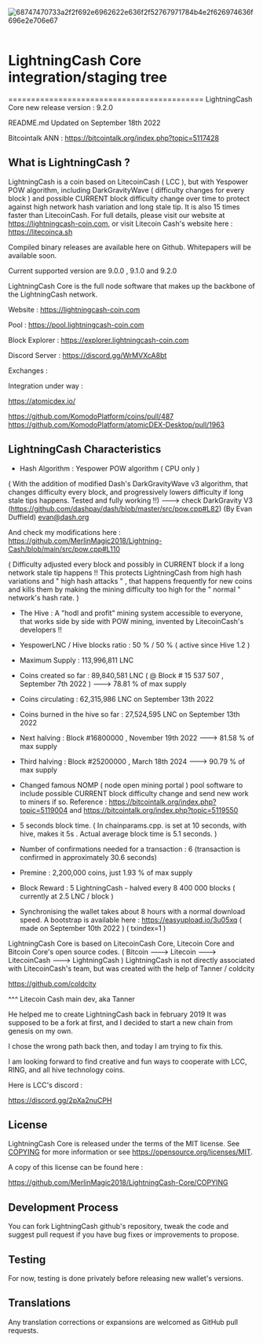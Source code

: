 <img src="https://i.ibb.co/3rvpw0v/68747470733a2f2f692e6962622e636f2f52767971784b4e2f626974636f696e2e706e67.png" alt="68747470733a2f2f692e6962622e636f2f52767971784b4e2f626974636f696e2e706e67" border="0"></a><br /><a target='_blank' href='https://imgbb.com/'></a><br />

# LightningCash Core integration/staging tree
===========================================
LightningCash Core new release version : 9.2.0

README.md Updated on September 18th 2022


Bitcointalk ANN : https://bitcointalk.org/index.php?topic=5117428


What is LightningCash ?
----------------------

LightningCash is a coin based on LitecoinCash ( LCC ), but with Yespower POW algorithm, including DarkGravityWave ( difficulty changes for every block ) and possible CURRENT block difficulty change over time to protect against high network hash variation and long stale tip. It is also 15 times faster than LitecoinCash. For full details, please visit our website at https://lightningcash-coin.com, or visit Litecoin Cash's website here : https://litecoinca.sh 

Compiled binary releases are available here on Github.
Whitepapers will be available soon.

Current supported version are 9.0.0 , 9.1.0 and 9.2.0

LightningCash Core is the full node software that makes up the backbone of the LightningCash network.


Website : https://lightningcash-coin.com

Pool : https://pool.lightningcash-coin.com

Block Explorer : https://explorer.lightningcash-coin.com

Discord Server : https://discord.gg/WrMVXcA8bt


Exchanges : 

Integration under way : 

https://atomicdex.io/

https://github.com/KomodoPlatform/coins/pull/487
https://github.com/KomodoPlatform/atomicDEX-Desktop/pull/1963





LightningCash Characteristics
---------------------------------------------------------------------------


- Hash Algorithm : Yespower POW algorithm    ( CPU only )

( With the addition of modified Dash's DarkGravityWave v3 algorithm, that changes difficulty every block, and progressively lowers difficulty if long stale tips happens. Tested and fully working !!) ---> check DarkGravity V3 (https://github.com/dashpay/dash/blob/master/src/pow.cpp#L82) (By Evan Duffield)
 <evan@dash.org>

And check my modifications here :        https://github.com/MerlinMagic2018/Lightning-Cash/blob/main/src/pow.cpp#L110

( Difficulty adjusted every block and possibly in CURRENT block if a long network stale tip happens !! This protects LightningCash from high hash variations and " high hash attacks " , that happens frequently for new coins and kills them by making the mining difficulty too high for the " normal " network's hash rate. )


- The Hive : A "hodl and profit" mining system accessible to everyone, that works side by side with POW mining, invented by LitecoinCash's developers !!

- YespowerLNC / Hive blocks ratio : 50 % / 50 % ( active since Hive 1.2 )

- Maximum Supply : 113,996,811 LNC 

- Coins created so far : 89,840,581 LNC ( @ Block # 15 537 507 , September 7th 2022 ) ---> 78.81 % of max supply

- Coins circulating : 62,315,986 LNC  on September 13th 2022

- Coins burned in the hive so far : 27,524,595 LNC  on September 13th 2022 

- Next halving : Block #16800000 , November 19th 2022 ---> 81.58 % of max supply

- Third halving : Block #25200000 , March 18th 2024 ---> 90.79 % of max supply

- Changed famous NOMP ( node open mining portal ) pool software to include possible CURRENT block difficulty change and send new work to miners if so.
Reference : https://bitcointalk.org/index.php?topic=5119004   and  https://bitcointalk.org/index.php?topic=5119550

- 5 seconds block time. ( In chainparams.cpp. is set at 10 seconds, with hive, makes it 5s . Actual average block time is 5.1 seconds. )

- Number of confirmations needed for a transaction : 6  (transaction is confirmed in approximately 30.6 seconds)

- Premine : 2,200,000 coins, just 1.93 % of max supply

- Block Reward : 5 LightningCash - halved every 8 400 000 blocks ( currently at 2.5 LNC / block ) 

- Synchronising the wallet takes about 8 hours with a normal download speed.
  A bootstrap is available here : https://easyupload.io/3u05xq ( made on September 10th 2022 ) ( txindex=1 )



LightningCash Core is based on LitecoinCash Core, Litecoin Core and Bitcoin Core's open source codes.
( Bitcoin ---> Litecoin ---> LitecoinCash ---> LightningCash )
LightningCash is not directly associated with LitecoinCash's team, but was created with the help of Tanner / coldcity

https://github.com/coldcity

^^^ Litecoin Cash main dev, aka Tanner

He helped me to create LightningCash back in february 2019
It was supposed to be a fork at first, and I decided to start a new chain from genesis on my own.

I chose the wrong path back then, and today I am trying to fix this.

I am looking forward to find creative and fun ways to cooperate with LCC, RING, and all hive technology coins.

Here is LCC's discord :

https://discord.gg/2pXa2nuCPH


License
-------

LightningCash Core is released under the terms of the MIT license. See [COPYING](COPYING) for more
information or see https://opensource.org/licenses/MIT.

A copy of this license can be found here :

https://github.com/MerlinMagic2018/LightningCash-Core/COPYING


Development Process
-------------------

You can fork LightningCash github's repository, tweak the code and suggest pull request if you have bug fixes or improvements to propose.

Testing
-------

For now, testing is done privately before releasing new wallet's versions.

Translations
------------

Any translation corrections or expansions are welcomed as GitHub pull requests.
